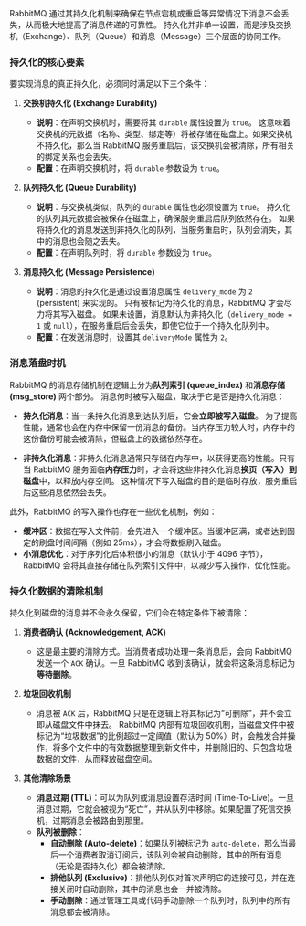 
RabbitMQ 通过其持久化机制来确保在节点宕机或重启等异常情况下消息不会丢失，从而极大地提高了消息传递的可靠性。 持久化并非单一设置，而是涉及交换机（Exchange）、队列（Queue）和消息（Message）三个层面的协同工作。

### 持久化的核心要素

要实现消息的真正持久化，必须同时满足以下三个条件：

1.  **交换机持久化 (Exchange Durability)**
    *   **说明**：在声明交换机时，需要将其 `durable` 属性设置为 `true`。 这意味着交换机的元数据（名称、类型、绑定等）将被存储在磁盘上。如果交换机不持久化，那么当 RabbitMQ 服务重启后，该交换机会被清除，所有相关的绑定关系也会丢失。
    *   **配置**：在声明交换机时，将 `durable` 参数设为 `true`。

2.  **队列持久化 (Queue Durability)**
    *   **说明**：与交换机类似，队列的 `durable` 属性也必须设置为 `true`。 持久化的队列其元数据会被保存在磁盘上，确保服务重启后队列依然存在。 如果将持久化的消息发送到非持久化的队列，当服务重启时，队列会消失，其中的消息也会随之丢失。
    *   **配置**：在声明队列时，将 `durable` 参数设为 `true`。

3.  **消息持久化 (Message Persistence)**
    *   **说明**：消息的持久化是通过设置消息属性 `delivery_mode` 为 `2` (persistent) 来实现的。 只有被标记为持久化的消息，RabbitMQ 才会尽力将其写入磁盘。 如果未设置，消息默认为非持久化（`delivery_mode = 1` 或 `null`），在服务重启后会丢失，即使它位于一个持久化队列中。
    *   **配置**：在发送消息时，设置其 `deliveryMode` 属性为 `2`。

### 消息落盘时机

RabbitMQ 的消息存储机制在逻辑上分为**队列索引 (queue_index)** 和**消息存储 (msg_store)** 两个部分。 消息何时被写入磁盘，取决于它是否是持久化消息：

*   **持久化消息**：当一条持久化消息到达队列后，它会**立即被写入磁盘**。 为了提高性能，通常也会在内存中保留一份消息的备份。当内存压力较大时，内存中的这份备份可能会被清除，但磁盘上的数据依然存在。

*   **非持久化消息**：非持久化消息通常只存储在内存中，以获得更高的性能。只有当 RabbitMQ 服务面临**内存压力**时，才会将这些非持久化消息**换页（写入）到磁盘**中，以释放内存空间。 这种情况下写入磁盘的目的是临时存放，服务重启后这些消息依然会丢失。

此外，RabbitMQ 的写入操作也存在一些优化机制，例如：
*   **缓冲区**：数据在写入文件前，会先进入一个缓冲区。当缓冲区满，或者达到固定的刷盘时间间隔（例如 25ms），才会将数据刷入磁盘。
*   **小消息优化**：对于序列化后体积很小的消息（默认小于 4096 字节），RabbitMQ 会将其直接存储在队列索引文件中，以减少写入操作，优化性能。

### 持久化数据的清除机制

持久化到磁盘的消息并不会永久保留，它们会在特定条件下被清除：

1.  **消费者确认 (Acknowledgement, ACK)**
    *   这是最主要的清除方式。当消费者成功处理一条消息后，会向 RabbitMQ 发送一个 `ACK` 确认。一旦 RabbitMQ 收到该确认，就会将这条消息标记为**等待删除**。

2.  **垃圾回收机制**
    *   消息被 `ACK` 后，RabbitMQ 只是在逻辑上将其标记为“可删除”，并不会立即从磁盘文件中抹去。 RabbitMQ 内部有垃圾回收机制，当磁盘文件中被标记为“垃圾数据”的比例超过一定阈值（默认为 50%）时，会触发合并操作，将多个文件中的有效数据整理到新文件中，并删除旧的、只包含垃圾数据的文件，从而释放磁盘空间。

3.  **其他清除场景**
    *   **消息过期 (TTL)**：可以为队列或消息设置存活时间 (Time-To-Live)。一旦消息过期，它就会被视为“死亡”，并从队列中移除。如果配置了死信交换机，过期消息会被路由到那里。
    *   **队列被删除**：
        *   **自动删除 (Auto-delete)**：如果队列被标记为 `auto-delete`，那么当最后一个消费者取消订阅后，该队列会被自动删除，其中的所有消息（无论是否持久化）都会被清除。
        *   **排他队列 (Exclusive)**：排他队列仅对首次声明它的连接可见，并在连接关闭时自动删除，其中的消息也会一并被清除。
        *   **手动删除**：通过管理工具或代码手动删除一个队列时，队列中的所有消息都会被清除。